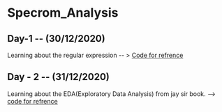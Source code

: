 # Specrom_Analysis
## Day-1 -- (30/12/2020)
Learning about the regular expression -- > [Code for refrence](https://github.com/pavi-ninjaac/Specrom_Analysis/blob/main/Regular_Expression/regular_expression.ipynb)

## Day - 2 -- (31/12/2020)
Learning about the EDA(Exploratory Data Analysis) from jay sir book. --> [code for refrence]()
